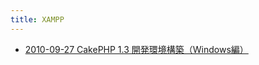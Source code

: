 ```yaml
---
title: XAMPP
---
```



- [2010-09-27 CakePHP 1.3 開発環境構築（Windows編）](./../../../../d/2010/09/27/CakePHP_1.3_開発環境構築（Windows編）.md)




